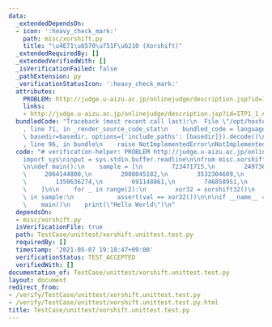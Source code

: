 ```yaml
---
data:
  _extendedDependsOn:
  - icon: ':heavy_check_mark:'
    path: misc/xorshift.py
    title: "\u4E71\u6570\u751F\u6210 (Xorshift)"
  _extendedRequiredBy: []
  _extendedVerifiedWith: []
  _isVerificationFailed: false
  _pathExtension: py
  _verificationStatusIcon: ':heavy_check_mark:'
  attributes:
    PROBLEM: http://judge.u-aizu.ac.jp/onlinejudge/description.jsp?id=ITP1_1_A
    links:
    - http://judge.u-aizu.ac.jp/onlinejudge/description.jsp?id=ITP1_1_A
  bundledCode: "Traceback (most recent call last):\n  File \"/opt/hostedtoolcache/Python/3.9.7/x64/lib/python3.9/site-packages/onlinejudge_verify/documentation/build.py\"\
    , line 71, in _render_source_code_stat\n    bundled_code = language.bundle(stat.path,\
    \ basedir=basedir, options={'include_paths': [basedir]}).decode()\n  File \"/opt/hostedtoolcache/Python/3.9.7/x64/lib/python3.9/site-packages/onlinejudge_verify/languages/python.py\"\
    , line 96, in bundle\n    raise NotImplementedError\nNotImplementedError\n"
  code: "# verification-helper: PROBLEM http://judge.u-aizu.ac.jp/onlinejudge/description.jsp?id=ITP1_1_A\n\
    import sys\ninput = sys.stdin.buffer.readline\n\nfrom misc.xorshift import xorshift32\n\
    \n\ndef main():\n    sample = [\n        723471715,\n        2497366906,\n   \
    \     2064144800,\n        2008045182,\n        3532304609,\n        374114282,\n\
    \        1350636274,\n        691148861,\n        746858951,\n        2653896249\n\
    \    ]\n\n    for _ in range(2):\n        xor32 = xorshift32()\n        for val\
    \ in sample:\n            assert(val == xor32())\n\n\nif __name__ == '__main__':\n\
    \    main()\n    print(\"Hello World\")\n"
  dependsOn:
  - misc/xorshift.py
  isVerificationFile: true
  path: TestCase/unittest/xorshift.unittest.test.py
  requiredBy: []
  timestamp: '2021-05-07 19:18:47+09:00'
  verificationStatus: TEST_ACCEPTED
  verifiedWith: []
documentation_of: TestCase/unittest/xorshift.unittest.test.py
layout: document
redirect_from:
- /verify/TestCase/unittest/xorshift.unittest.test.py
- /verify/TestCase/unittest/xorshift.unittest.test.py.html
title: TestCase/unittest/xorshift.unittest.test.py
---
```


